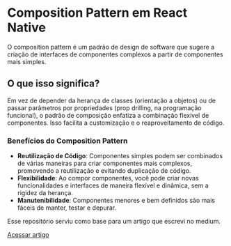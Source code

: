 # Composition Pattern em React Native

O composition pattern é um padrão de design de software que sugere a criação de interfaces de componentes complexos a partir de componentes mais simples.

## O que isso significa?

Em vez de depender da herança de classes (orientação a objetos) ou de passar parâmetros por propriedades (prop drilling, na programação funcional), o padrão de composição enfatiza a combinação flexível de componentes. Isso facilita a customização e o reaproveitamento de código.

### Benefícios do Composition Pattern

- **Reutilização de Código**: Componentes simples podem ser combinados de várias maneiras para criar componentes mais complexos, promovendo a reutilização e evitando duplicação de código.
- **Flexibilidade**: Ao compor componentes, você pode criar novas funcionalidades e interfaces de maneira flexível e dinâmica, sem a rigidez da herança.
- **Manutenibilidade**: Componentes menores e bem definidos são mais fáceis de manter, testar e depurar.

Esse repositório serviu como base para um artigo que escrevi no medium.

[Acessar artigo](https://medium.com/p/09c0d3fc1400)
